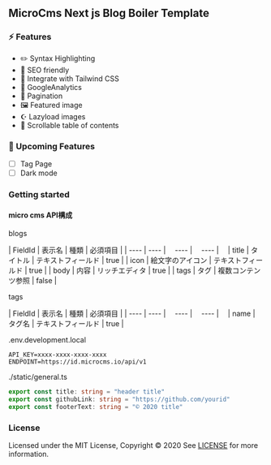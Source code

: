 ## MicroCms Next js Blog Boiler Template

### ⚡️ Features
- ✏️ Syntax Highlighting
- 🦊 SEO friendly
- 🎨 Integrate with Tailwind CSS
- 🤖 GoogleAnalytics
- 📖 Pagination
- 🖼 Featured image
- ☪ Lazyload images
- 🛴 Scrollable table of contents



### 🚀 Upcoming Features
- [ ] Tag Page
- [ ] Dark mode

### Getting started

#### micro cms API構成

blogs

|  FieldId  |  表示名  |   種類  |   必須項目  |
| ---- | ---- |　 ---- |　 ---- |　
|  title  |  タイトル  |  テキストフィールド  |  true  |
|  icon  |  絵文字のアイコン  |  テキストフィールド  |  true  |
|  body  |  内容  |  リッチエディタ  |  true  |
|  tags  |  タグ  |  複数コンテンツ参照  |  false  |


tags

|  FieldId  |  表示名  |   種類  |   必須項目  |
| ---- | ---- |　 ---- |　 ---- |　
|  name  |  タグ名  |  テキストフィールド  |  true  |

.env.development.local
```
API_KEY=xxxx-xxxx-xxxx-xxxx
ENDPOINT=https://id.microcms.io/api/v1 
```

./static/general.ts
```typescript
export const title: string = "header title"
export const githubLink: string = "https://github.com/yourid"
export const footerText: string = "© 2020 title"
```

### License
Licensed under the MIT License, Copyright © 2020
See [LICENSE](https://github.com/kawa1214/micro-cms-nextjs-blog-boiler-template/blob/main/LICENSE) for more information.
